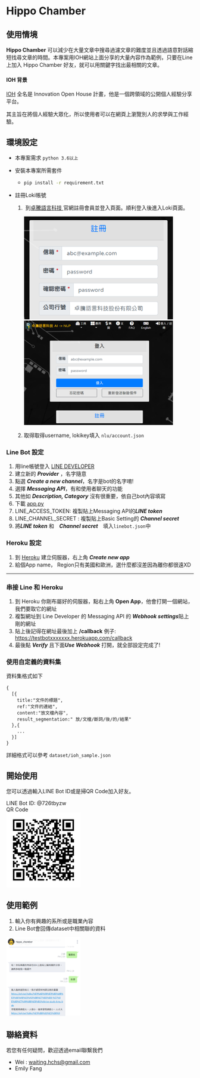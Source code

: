 # Hippo Chamber 
## 使用情境

**Hippo Chamber** 可以減少在大量文章中搜尋過濾文章的難度並且透過語意對話縮短找尋文章的時間。本專案用IOH網站上面分享的大量內容作為範例，只要在Line上加入 Hippo Chamber 好友，就可以用關鍵字找出最相關的文章。

#### IOH 背景

[IOH](https://ioh.tw/) 全名是 Innovation Open House 計畫，他是一個跨領域的公開個人經驗分享平台。

其主旨在將個人經驗大眾化，所以使用者可以在網頁上瀏覽別人的求學與工作經驗。

## 環境設定
- 本專案需求 ```python 3.6以上```
- 安裝本專案所需套件

  - ```bash
    pip install -r requirement.txt
    ```

- 註冊Loki帳號

  1. ​	到[卓騰語言科技 ](https://api.droidtown.co/)官網註冊會員並登入頁面。順利登入後進入Loki頁面。

     <img src="https://raw.githubusercontent.com/Joshua0128/dobby/main/img/DT_register.png" alt="註冊 圖示" width=400 />

     <img src="https://raw.githubusercontent.com/Joshua0128/dobby/main/img/DT_login.png" alt="登入 圖示"  width=400 />
  2. 取得取得username, lokikey填入 ```nlu/account.json```


### Line Bot 設定

1. 用line帳號登入 [LINE DEVELOPER](https://developers.line.biz/en/)
2. 建立新的 ***Provider*** ，名字隨意
3. 點選 ***Create a new channel***，名字是bot的名字唷!
4. 選擇 ***Messaging API***，有和使用者聊天的功能
5. 其他如 ***Description, Category*** 沒有很重要，依自己bot內容填寫
6. 下載 [app.py](https://github.com/Joshua0128/dobby/blob/main/app.py) 
7. LINE_ACCESS_TOKEN: 複製貼上Messaging API的***LINE token***
8. LINE_CHANNEL_SECRET : 複製貼上Basic Setting的 ***Channel secret***
9. 將***LINE token*** 和　***Channel secret***　填入```linebot.json```中

### Heroku 設定

1.  到 [Heroku](https://dashboard.heroku.com/login) 建立伺服器，右上角 ***Create new app*** 
2.  給個App name， Region只有美國和歐洲，選什麼都沒差因為離你都很遠XD

***

### 串接 Line 和 Heroku

1. 到 Heroku 你剛布屬好的伺服器，點右上角 **Open App**，他會打開一個網站，我們要取它的網址
2. 複製網址到 Line Developer 的 Messaging API 的 ***Webhook settings***貼上剛的網址
3. 貼上後記得在網址最後加上 **/callback** 例子: https://testbotxxxxxxx.herokuapp.com/callback
4. 最後點 ***Verify*** 且下面***Use Webhook*** 打開，就全部設定完成了! 

### 使用自定義的資料集
資料集格式如下
```
{
  [{
    title:"文件的標題",
    ref:"文件的連結",
    content:"放文檔內容",
    result_segmentation:" 放/文檔/斷詞/後/的/結果"
  },{
    ...
  }]
}
```
詳細格式可以參考 ```dataset/ioh_sample.json```

## 開始使用
您可以透過輸入LINE Bot ID或是掃QR Code加入好友。

LINE Bot ID: @726tbyzw </br>
QR Code </br>
<img src="https://raw.githubusercontent.com/Joshua0128/dobby/main/img/qrcode.png" width = 200 />

## 使用範例
1. 輸入你有興趣的系所或是職業內容
2. Line Bot會回傳dataset中相關聯的資料
<img src="https://raw.githubusercontent.com/Joshua0128/dobby/main/img/demo.png" width = 200 />

## 聯絡資料
若您有任何疑問，歡迎透過email聯繫我們
- Wei : waiting.hchs@gmail.com
- Emily Fang